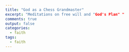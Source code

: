 ```yaml
---
title: "God as a Chess Grandmaster"
excerpt: "Meditations on free will and "God's Plan" "
comments: true
output: false
categories:
  - faith
tags:
  - faith
---
```


